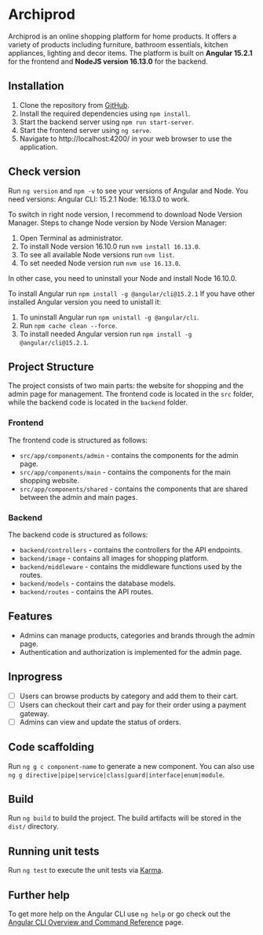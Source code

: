 # Archiprod

Archiprod is an online shopping platform for home products. It offers a variety of products including furniture, bathroom essentials, kitchen appliances, lighting and decor items. The platform is built on **Angular 15.2.1** for the frontend and **NodeJS version 16.13.0** for the backend.

## Installation

1. Clone the repository from [GitHub](https://github.com/atsa21/archiprod-shop).
2. Install the required dependencies using `npm install`.
3. Start the backend server using `npm run start-server`.
4. Start the frontend server using `ng serve`.
5. Navigate to http://localhost:4200/ in your web browser to use the application.

## Check version

Run `ng version` and `npm -v` to see your versions of Angular and Node. 
You need versions:
Angular CLI: 15.2.1
Node: 16.13.0 to work.

To switch in right node version, I recommend to download Node Version Manager.
Steps to change Node version by Node Version Manager:
1. Open Terminal as administrator.
2. To install Node version 16.10.0 run `nvm install 16.13.0`.
3. To see all available Node versions run `nvm list`.
4. To set needed Node version run `nvm use 16.13.0`.

In other case, you need to uninstall your Node and install Node 16.10.0.

To install Angular run `npm install -g @angular/cli@15.2.1`
If you have other installed Angular version you need to unistall it:
1. To uninstall Angular run `npm unistall -g @angular/cli`.
2. Run `npm cache clean --force`.
3. To install needed Angular version run `npm install -g @angular/cli@15.2.1`.

## Project Structure

The project consists of two main parts: the website for shopping and the admin page for management. The frontend code is located in the `src` folder, while the backend code is located in the `backend` folder.

### Frontend
The frontend code is structured as follows:

* `src/app/components/admin` - contains the components for the admin page.
* `src/app/components/main` - contains the components for the main shopping website.
* `src/app/components/shared` - contains the components that are shared between the admin and main pages.

### Backend
The backend code is structured as follows:

* `backend/controllers` - contains the controllers for the API endpoints.
* `backend/image` - contains all images for shopping platform.
* `backend/middleware` - contains the middleware functions used by the routes.
* `backend/models` - contains the database models.
* `backend/routes` - contains the API routes.

## Features

* Admins can manage products, categories and brands through the admin page.
* Authentication and authorization is implemented for the admin page.

## Inprogress

- [ ] Users can browse products by category and add them to their cart.
- [ ] Users can checkout their cart and pay for their order using a payment gateway.
- [ ] Admins can view and update the status of orders.

## Code scaffolding

Run `ng g c component-name` to generate a new component. You can also use `ng g directive|pipe|service|class|guard|interface|enum|module`.

## Build

Run `ng build` to build the project. The build artifacts will be stored in the `dist/` directory.

## Running unit tests

Run `ng test` to execute the unit tests via [Karma](https://karma-runner.github.io).

## Further help

To get more help on the Angular CLI use `ng help` or go check out the [Angular CLI Overview and Command Reference](https://angular.io/cli) page.
